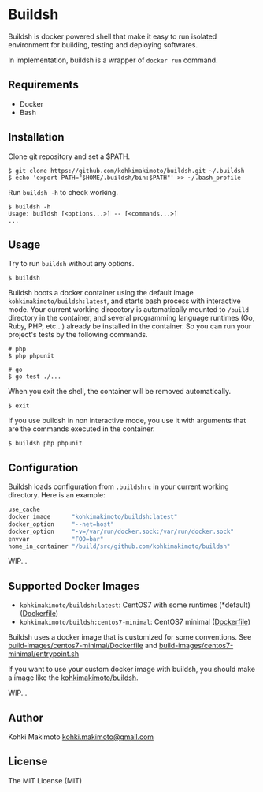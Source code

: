 # Buildsh

Buildsh is docker powered shell that make it easy to run isolated environment for building, testing and deploying softwares.

In implementation, buildsh is a wrapper of `docker run` command.

## Requirements

* Docker
* Bash

## Installation

Clone git repository and set a $PATH.

```
$ git clone https://github.com/kohkimakimoto/buildsh.git ~/.buildsh
$ echo 'export PATH="$HOME/.buildsh/bin:$PATH"' >> ~/.bash_profile
```

Run `buildsh -h` to check working.

```
$ buildsh -h
Usage: buildsh [<options...>] -- [<commands...>]
...
```

## Usage

Try to run `buildsh` without any options.

```
$ buildsh
```

Buildsh boots a docker container using the default image `kohkimakimoto/buildsh:latest`, and starts bash process with interactive mode.
Your current working direcotory is automatically mounted to `/build` directory in the container, and several programming language runtimes (Go, Ruby, PHP, etc...) already be installed in the container. 
So you can run your project's tests by the following commands.

```
# php
$ php phpunit

# go
$ go test ./...
```

When you exit the shell, the container will be removed automatically.

```
$ exit
```

If you use buildsh in non interactive mode, you use it with arguments that are the commands executed in the container.

```
$ buildsh php phpunit
```

## Configuration

Buildsh loads configuration from `.buildshrc` in your current working directory. 
Here is an example:

```sh
use_cache
docker_image      "kohkimakimoto/buildsh:latest"
docker_option     "--net=host"
docker_option     "-v=/var/run/docker.sock:/var/run/docker.sock"
envvar            "FOO=bar"
home_in_container "/build/src/github.com/kohkimakimoto/buildsh"
```

WIP...

## Supported Docker Images

* `kohkimakimoto/buildsh:latest`: CentOS7 with some runtimes (*default) ([Dockerfile](build-images/standard/Dockerfile))
* `kohkimakimoto/buildsh:centos7-minimal`: CentOS7 minimal ([Dockerfile](build-images/centos7-minimal/Dockerfile))

Buildsh uses a docker image that is customized for some conventions.
See [build-images/centos7-minimal/Dockerfile](build-images/centos7-minimal/Dockerfile) and [build-images/centos7-minimal/entrypoint.sh](build-images/centos7-minimal/entrypoint.sh)

If you want to use your custom docker image with buildsh, you should make a image like the [kohkimakimoto/buildsh](https://hub.docker.com/r/kohkimakimoto/buildsh/).

WIP...

## Author

Kohki Makimoto <kohki.makimoto@gmail.com>

## License

The MIT License (MIT)
